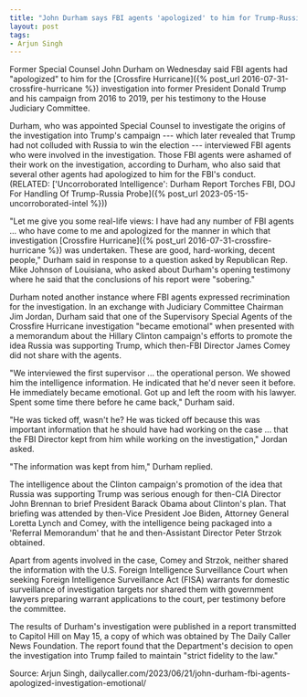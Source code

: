 ```yaml
---
title: "John Durham says FBI agents 'apologized' to him for Trump-Russia investigation"
layout: post
tags:
- Arjun Singh
---
```


Former Special Counsel John Durham on Wednesday said FBI agents had "apologized" to him for the [Crossfire Hurricane]({% post_url 2016-07-31-crossfire-hurricane %}) investigation into former President Donald Trump and his campaign from 2016 to 2019, per his testimony to the House Judiciary Committee.

Durham, who was appointed Special Counsel to investigate the origins of the investigation into Trump's campaign --- which later revealed that Trump had not colluded with Russia to win the election --- interviewed FBI agents who were involved in the investigation. Those FBI agents were ashamed of their work on the investigation, according to Durham, who also said that several other agents had apologized to him for the FBI's conduct. (RELATED:  ['Uncorroborated Intelligence': Durham Report Torches FBI, DOJ For Handling Of Trump-Russia Probe]({% post_url 2023-05-15-uncorroborated-intel %}))

"Let me give you some real-life views: I have had any number of FBI agents ... who have come to me and apologized for the manner in which that investigation [Crossfire Hurricane]({% post_url 2016-07-31-crossfire-hurricane %}) was undertaken. These are good, hard-working, decent people," Durham said in response to a question asked by Republican Rep. Mike Johnson of Louisiana, who asked about Durham's opening testimony where he said that the conclusions of his report were "sobering."

Durham noted another instance where FBI agents expressed recrimination for the investigation. In an exchange with Judiciary Committee Chairman Jim Jordan, Durham said that one of the Supervisory Special Agents of the Crossfire Hurricane investigation "became emotional" when presented with a memorandum about the Hillary Clinton campaign's efforts to promote the idea Russia was supporting Trump, which then-FBI Director James Comey did not share with the agents.

"We interviewed the first supervisor ... the operational person. We showed him the intelligence information. He indicated that he'd never seen it before. He immediately became emotional. Got up and left the room with his lawyer. Spent some time there before he came back," Durham said.

"He was ticked off, wasn't he? He was ticked off because this was important information that he should have had working on the case ... that the FBI Director kept from him while working on the investigation," Jordan asked.

"The information was kept from him," Durham replied.

The intelligence about the Clinton campaign's promotion of the idea that Russia was supporting Trump was serious enough for then-CIA Director John Brennan to brief President Barack Obama about Clinton's plan. That briefing was attended by then-Vice President Joe Biden, Attorney General Loretta Lynch and Comey, with the intelligence being packaged into a 'Referral Memorandum' that he and then-Assistant Director Peter Strzok obtained.

Apart from agents involved in the case, Comey and Strzok, neither shared the information with the U.S. Foreign Intelligence Surveillance Court when seeking Foreign Intelligence Surveillance Act (FISA) warrants for domestic surveillance of investigation targets nor shared them with government lawyers preparing warrant applications to the court, per testimony before the committee.

The results of Durham's investigation were published in a report transmitted to Capitol Hill on May 15, a copy of which was obtained by The Daily Caller News Foundation. The report found that the Department's decision to open the investigation into Trump failed to maintain "strict fidelity to the law."

Source: Arjun Singh, dailycaller.com/2023/06/21/john-durham-fbi-agents-apologized-investigation-emotional/
